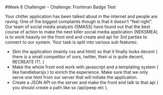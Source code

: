 #Week 6 Challenger - Challenge: Frontman Badge Test

Your chitter application has been talked about in the internet and people are raving.
One of the biggest complaints though is that it doesn’t “feel right”. Our team of social media analysts (SMASS) have found out that the best course of action to make the next killer social media application (NEKSMEA) is to work heavily on the front end and create and api for 3rd parties to connect to our system.
Your task is split into various sub features:
- Skin the application (mainly css and html) so that it finally looks decent ( there is a small competitor of ours, twitter, their ui is quite decent, RECREATE IT!. )
- Make the whole front end work with javascript and a templating system ( like handlebarsjs ) to enrich the experience. Make sure that we only serve one html from our server that will initiate the application.
- Create a JSON API on the server and make the front end talk to that api ( you should create a path like so /api/peep etc ).
